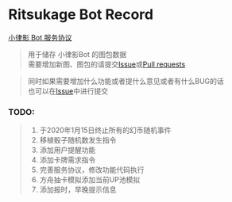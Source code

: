 # Ritsukage Bot Record  

[小律影 Bot 服务协议](https://github.com/BAKAOLC/RitsukageBotRecord/blob/master/LICENSE.md)

> 用于储存 小律影Bot 的图包数据  
> 需要增加新图、图包的请提交[Issue](https://github.com/BAKAOLC/RitsukageBotRecord/issues)或[Pull requests](https://github.com/BAKAOLC/RitsukageBotRecord/pulls)  

> 同时如果需要增加什么功能或者提什么意见或者有什么BUG的话  
> 也可以在[Issue](https://github.com/BAKAOLC/RitsukageBotRecord/issues)中进行提交  

### TODO:  
> 1. 于2020年1月15日终止所有的幻币随机事件  
> 2. 移植骰子随机数发生指令  
> 3. 添加用户提醒功能  
> 4. 添加卡牌需求指令  
> 5. 完善服务协议，修改功能代码执行  
> 6. 方舟抽卡模拟添加当前UP池模拟  
> 7. 添加报时，早晚提示信息  